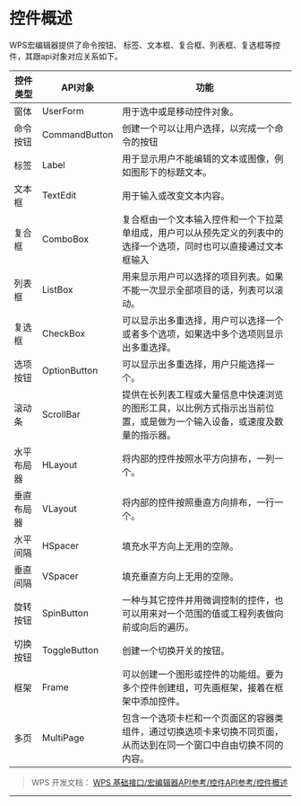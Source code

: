 # 控件概述

WPS宏编辑器提供了命令按钮、 标签、文本框、复合框、列表框、复选框等控件，其跟api对象对应关系如下。

| 控件类型       | API对象       | 功能         |
|----------------|---------------|--------------------------------------------------------|
| 窗体       | UserForm      | 用于选中或是移动控件对象。              |
| 命令按钮   | CommandButton | 创建一个可以让用户选择，以完成一个命令的按钮                      |
| 标签       | Label         | 用于显示用户不能编辑的文本或图像，例如图形下的标题文本。          |
| 文本框     | TextEdit      | 用于输入或改变文本内容。                |
| 复合框     | ComboBox      | 复合框由一个文本输入控件和一个下拉菜单组成，用户可以从预先定义的列表中的选择一个选项，同时也可以直接通过文本框输入 |
| 列表框     | ListBox       | 用来显示用户可以选择的项目列表。如果不能一次显示全部项目的话，列表可以滚动。                 |
| 复选框     | CheckBox      | 可以显示出多重选择，用户可以选择一个或者多个选项，如果选中多个选项则显示出多重选择。         |
| 选项按钮   | OptionButton  | 可以显示出多重选择，用户只能选择一个。  |
| 滚动条     | ScrollBar   |提供在长列表工程或大量信息中快速浏览的图形工具，以比例方式指示出当前位置，或是做为一个输入设备，或速度及数量的指示器。 |
| 水平布局器 | HLayout       | 将内部的控件按照水平方向排布，一列一个。|
| 垂直布局器 | VLayout       | 将内部的控件按照垂直方向排布，一行一个。|
| 水平间隔   | HSpacer       | 填充水平方向上无用的空隙。              |
| 垂直间隔   | VSpacer       | 填充垂直方向上无用的空隙。              |
| 旋转按钮   | SpinButton    | 一种与其它控件并用微调控制的控件，也可以用来对一个范围的值或工程列表做向前或向后的遍历。     |
| 切换按钮   | ToggleButton  | 创建一个切换开关的按钮。                |
| 框架       | Frame         | 可以创建一个图形或控件的功能组。要为多个控件创建组，可先画框架，接着在框架中添加控件。       |
| 多页       | MultiPage   | 包含一个选项卡栏和一个页面区的容器类组件，通过切换选项卡来切换不同页面，从而达到在同一个窗口中自由切换不同的内容。  |

> WPS 开发文档： [WPS 基础接口/宏编辑器API参考/控件API参考/控件概述](https://qn.cache.wpscdn.cn/encs/doc/office_v19/topics/WPS%20%E5%9F%BA%E7%A1%80%E6%8E%A5%E5%8F%A3/%E5%AE%8F%E7%BC%96%E8%BE%91%E5%99%A8API%E5%8F%82%E8%80%83/%E6%8E%A7%E4%BB%B6API%E5%8F%82%E8%80%83/%E6%8E%A7%E4%BB%B6%E6%A6%82%E8%BF%B0.html)

------------------------------------------------------------------------
